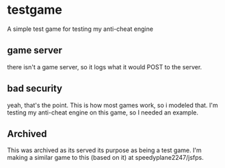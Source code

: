 # testgame
A simple test game for testing my anti-cheat engine
## game server
there isn't a game server, so it logs what it would POST to the server.
## bad security
yeah, that's the point. This is how most games work, so i modeled that. I'm testing my anti-cheat engine on this game, so I needed an example.
## Archived
This was archived as its served its purpose as being a test game. I'm making a similar game to this (based on it) at speedyplane2247/jsfps.
